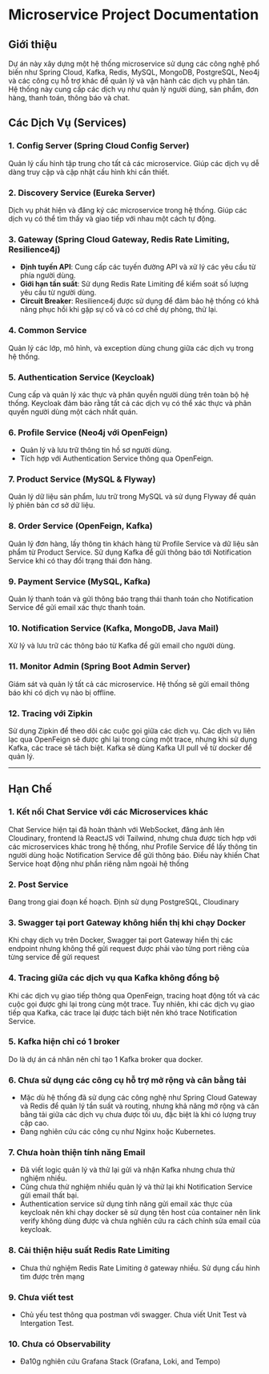 # Microservice Project Documentation

## Giới thiệu
Dự án này xây dựng một hệ thống microservice sử dụng các công nghệ phổ biến như Spring Cloud, Kafka, Redis, MySQL, MongoDB, PostgreSQL, Neo4j và các công cụ hỗ trợ khác để quản lý và vận hành các dịch vụ phân tán. Hệ thống này cung cấp các dịch vụ như quản lý người dùng, sản phẩm, đơn hàng, thanh toán, thông báo và chat.

## Các Dịch Vụ (Services)

### 1. **Config Server (Spring Cloud Config Server)**
Quản lý cấu hình tập trung cho tất cả các microservice. Giúp các dịch vụ dễ dàng truy cập và cập nhật cấu hình khi cần thiết.

### 2. **Discovery Service (Eureka Server)**
Dịch vụ phát hiện và đăng ký các microservice trong hệ thống. Giúp các dịch vụ có thể tìm thấy và giao tiếp với nhau một cách tự động.

### 3. **Gateway (Spring Cloud Gateway, Redis Rate Limiting, Resilience4j)**
- **Định tuyến API**: Cung cấp các tuyến đường API và xử lý các yêu cầu từ phía người dùng.
- **Giới hạn tần suất**: Sử dụng Redis Rate Limiting để kiểm soát số lượng yêu cầu từ người dùng.
- **Circuit Breaker**: Resilience4j được sử dụng để đảm bảo hệ thống có khả năng phục hồi khi gặp sự cố và có cơ chế dự phòng, thử lại.

### 4. **Common Service**
Quản lý các lớp, mô hình, và exception dùng chung giữa các dịch vụ trong hệ thống.

### 5. **Authentication Service (Keycloak)**
Cung cấp và quản lý xác thực và phân quyền người dùng trên toàn bộ hệ thống. Keycloak đảm bảo rằng tất cả các dịch vụ có thể xác thực và phân quyền người dùng một cách nhất quán.

### 6. **Profile Service (Neo4j với OpenFeign)**
- Quản lý và lưu trữ thông tin hồ sơ người dùng.
- Tích hợp với Authentication Service thông qua OpenFeign.

### 7. **Product Service (MySQL & Flyway)**
Quản lý dữ liệu sản phẩm, lưu trữ trong MySQL và sử dụng Flyway để quản lý phiên bản cơ sở dữ liệu.

### 8. **Order Service (OpenFeign, Kafka)**
Quản lý đơn hàng, lấy thông tin khách hàng từ Profile Service và dữ liệu sản phẩm từ Product Service. Sử dụng Kafka để gửi thông báo tới Notification Service khi có thay đổi trạng thái đơn hàng.

### 9. **Payment Service (MySQL, Kafka)**
Quản lý thanh toán và gửi thông báo trạng thái thanh toán cho Notification Service để gửi email xác thực thanh toán.

### 10. **Notification Service (Kafka, MongoDB, Java Mail)**
Xử lý và lưu trữ các thông báo từ Kafka để gửi email cho người dùng.

### 11. **Monitor Admin (Spring Boot Admin Server)**
Giám sát và quản lý tất cả các microservice. Hệ thống sẽ gửi email thông báo khi có dịch vụ nào bị offline.

### 12. **Tracing với Zipkin**
Sử dụng Zipkin để theo dõi các cuộc gọi giữa các dịch vụ. Các dịch vụ liên lạc qua OpenFeign sẽ được ghi lại trong cùng một trace, nhưng khi sử dụng Kafka, các trace sẽ tách biệt. Kafka sẽ dùng Kafka UI pull về từ docker để quản lý.

---

## Hạn Chế

### 1. **Kết nối Chat Service với các Microservices khác**
Chat Service hiện tại đã hoàn thành với WebSocket, đăng ảnh lên Cloudinary, frontend là ReactJS với Tailwind, nhưng chưa được tích hợp với các microservices khác trong hệ thống, như Profile Service để lấy thông tin người dùng hoặc Notification Service để gửi thông báo. Điều này khiến Chat Service hoạt động như phần riêng nằm ngoài hệ thống

### 2. **Post Service**
Đang trong giai đoạn kế hoạch. Định sử dụng PostgreSQL, Cloudinary

### 3. **Swagger tại port Gateway không hiển thị khi chạy Docker**
Khi chạy dịch vụ trên Docker, Swagger tại port Gateway hiển thị các endpoint nhưng không thể gửi request được phải vào từng port riêng của từng service để gửi request

### 4. **Tracing giữa các dịch vụ qua Kafka không đồng bộ**
Khi các dịch vụ giao tiếp thông qua OpenFeign, tracing hoạt động tốt và các cuộc gọi được ghi lại trong cùng một trace. Tuy nhiên, khi các dịch vụ giao tiếp qua Kafka, các trace lại được tách biệt nên khó trace Notification Service.

### 5. **Kafka hiện chỉ có 1 broker**
Do là dự án cá nhân nên chỉ tạo 1 Kafka broker qua docker. 

### 6. **Chưa sử dụng các công cụ hỗ trợ mở rộng và cân bằng tải**
- Mặc dù hệ thống đã sử dụng các công nghệ như Spring Cloud Gateway và Redis để quản lý tần suất và routing, nhưng khả năng mở rộng và cân bằng tải giữa các dịch vụ chưa được tối ưu, đặc biệt là khi có lượng truy cập cao.
- Đang nghiên cứu các công cụ như Nginx hoặc Kubernetes.

### 7. **Chưa hoàn thiện tính năng Email**
- Đã viết logic quản lý và thử lại gửi và nhận Kafka nhưng chưa thử nghiệm nhiều.
- Cũng chưa thử nghiệm nhiều quản lý và thử lại khi Notification Service gửi email thất bại.
- Authentication service sử dụng tính năng gửi email xác thực của keycloak nên khi chạy docker sẽ sử dụng tên host của container nên link verify không dùng được và chưa nghiên cứu ra cách chỉnh sửa email của keycloak.
  
### 8. **Cải thiện hiệu suất Redis Rate Limiting**
- Chưa thử nghiệm Redis Rate Limiting ở gateway nhiều. Sử dụng cấu hình tìm được trên mạng

### 9. **Chưa viết test**
- Chủ yếu test thông qua postman với swagger. Chưa viết Unit Test và Intergation Test.

### 10. **Chưa có Observability**
- Đa10g nghiên cứu Grafana Stack (Grafana, Loki, and Tempo)
